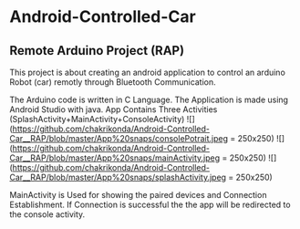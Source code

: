 # Android-Controlled-Car
## Remote Arduino Project (RAP)
This project is about creating an android application to control an arduino Robot (car) remotly through Bluetooth Communication.

The Arduino code is written in C Language.
The Application is made using Android Studio with java. App Contains Three Activities (SplashActivity+MainActivity+ConsoleActivity)
![](https://github.com/chakrikonda/Android-Controlled-Car__RAP/blob/master/App%20snaps/consolePotrait.jpeg = 250x250)
![](https://github.com/chakrikonda/Android-Controlled-Car__RAP/blob/master/App%20snaps/mainActivity.jpeg = 250x250)
![](https://github.com/chakrikonda/Android-Controlled-Car__RAP/blob/master/App%20snaps/splashActivity.jpeg = 250x250)

MainActivity is Used for showing the paired devices and Connection Establishment. If Connection is successful the the app will be redirected to the console activity.
